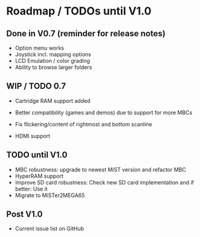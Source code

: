 Roadmap / TODOs until V1.0
==========================

Done in V0.7 (reminder for release notes)
-----------------------------------------

* Option menu works
* Joystick incl. mapping options
* LCD Emulation / color grading
* Ability to browse larger folders

WIP / TODO 0.7
--------------

* Cartridge RAM support added
* Better compatibility (games and demos) due to support for more MBCs

* Fix flickering/content of rightmost and bottom scanline
* HDMI support

TODO until V1.0
---------------

* MBC robustness: upgrade to newest MiST version and refactor MBC
* HyperRAM support
* Improve SD card robustness: Check new SD card implementation
  and if better: Use it
* Migrate to MiSTer2MEGA65

Post V1.0
---------

* Current issue list on GitHub
